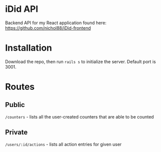 # iDid API

Backend API for my React application found here: https://github.com/nichol88/iDid-frontend

# Installation

Download the repo, then run `rails s` to initialize the server. Default port is 3001.

# Routes

## Public

`/counters` - lists all the user-created counters that are able to be counted

## Private

`/users/:id/actions` - lists all action entries for given user
